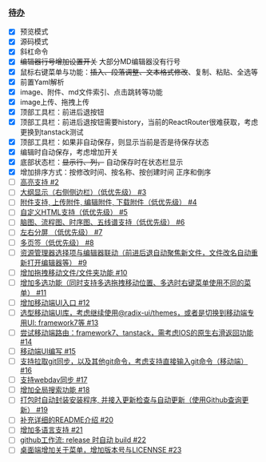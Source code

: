 ### [待办](https://github.com/lona-labs/lonanote/issues/1)

* [x] 预览模式
* [x] 源码模式
* [x] 斜杠命令
* [x] ~~编辑器行号增加设置开关~~ 大部分MD编辑器没有行号
* [x] 鼠标右键菜单与功能：~~插入、段落调整、文本格式修改~~、复制、粘贴、全选等
* [x] 前置Yaml解析
* [x] image、附件、md文件索引、点击跳转等功能
* [x] image上传、拖拽上传
* [x] 顶部工具栏：前进后退按钮
* [x] 顶部工具栏：前进后退按钮需要history，当前的ReactRouter很难获取，考虑更换到tanstack测试
* [x] 顶部工具栏：如果非自动保存，则显示当前是否是待保存状态
* [x] 编辑时自动保存，考虑增加开关
* [x] 底部状态栏：~~显示行、列，~~ 自动保存时在状态栏显示
* [x] 增加排序方式：按修改时间、按名称、按创建时间 正序和倒序
* [ ] [高亮支持 #2](https://github.com/lona-labs/lonanote/issues/2)
* [ ] [大纲显示（右侧侧边栏）（低优先级） #3](https://github.com/lona-labs/lonanote/issues/3)
* [ ] [附件支持, 上传附件, 编辑附件, 下载附件（低优先级） #4](https://github.com/lona-labs/lonanote/issues/4)
* [ ] [自定义HTML支持（低优先级） #5](https://github.com/lona-labs/lonanote/issues/5)
* [ ] [脑图、流程图、时序图、五线谱支持（低优先级） #6](https://github.com/lona-labs/lonanote/issues/6)
* [ ] [左右分屏 （低优先级） #7](https://github.com/lona-labs/lonanote/issues/7)
* [ ] [多页签（低优先级） #8](https://github.com/lona-labs/lonanote/issues/8)
* [ ] [资源管理器选择项与编辑器联动（前进后退自动聚焦新文件，文件改名自动重新打开编辑器等） #9](https://github.com/lona-labs/lonanote/issues/9)
* [ ] [增加拖拽移动文件/文件夹功能 #10](https://github.com/lona-labs/lonanote/issues/10)
* [ ] [增加多选功能（同时支持多选拖拽移动位置、多选时右键菜单使用不同的菜单） #11](https://github.com/lona-labs/lonanote/issues/11)
* [ ] [增加移动端UI入口 #12](https://github.com/lona-labs/lonanote/issues/12)
* [ ] [选型移动端UI库，考虑继续使用@radix-ui/themes，或者是切换到移动端专用UI: framework7等 #13](https://github.com/lona-labs/lonanote/issues/13)
* [ ] [尝试移动端路由：framework7、tanstack，需考虑IOS的原生右滑返回功能 #14](https://github.com/lona-labs/lonanote/issues/14)
* [ ] [移动端UI编写 #15](https://github.com/lona-labs/lonanote/issues/15)
* [ ] [支持拉取git同步，以及其他git命令，考虑支持直接输入git命令（移动端） #16](https://github.com/lona-labs/lonanote/issues/16)
* [ ] [支持webdav同步 #17](https://github.com/lona-labs/lonanote/issues/17)
* [ ] [增加全局搜索功能 #18](https://github.com/lona-labs/lonanote/issues/18)
* [ ] [打包时自动封装安装程序, 并接入更新检查与自动更新（使用Github查询更新） #19](https://github.com/lona-labs/lonanote/issues/19)
* [ ] [补充详细的README介绍 #20](https://github.com/lona-labs/lonanote/issues/20)
* [ ] [增加多语言支持 #21](https://github.com/lona-labs/lonanote/issues/21)
* [ ] [github工作流: release 时自动 build #22](https://github.com/lona-labs/lonanote/issues/22)
* [ ] [桌面端增加关于菜单，增加版本号与LICENNSE #23](https://github.com/lona-labs/lonanote/issues/23)
